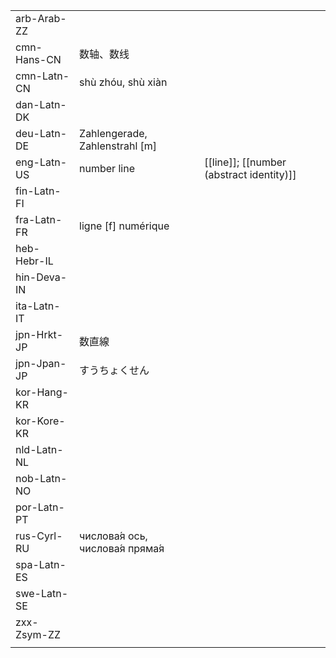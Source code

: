 | | | |
|-|-|-|
| arb-Arab-ZZ |  |  |
| cmn-Hans-CN | 数轴、数线 |  |
| cmn-Latn-CN | shù zhóu, shù xiàn |  |
| dan-Latn-DK |  |  |
| deu-Latn-DE | Zahlengerade, Zahlenstrahl [m] |  |
| eng-Latn-US | number line | [[line]]; [[number (abstract identity)]] |
| fin-Latn-FI |  |  |
| fra-Latn-FR | ligne [f] numérique |  |
| heb-Hebr-IL |  |  |
| hin-Deva-IN |  |  |
| ita-Latn-IT |  |  |
| jpn-Hrkt-JP | 数直線 |  |
| jpn-Jpan-JP | すうちょくせん |  |
| kor-Hang-KR |  |  |
| kor-Kore-KR |  |  |
| nld-Latn-NL |  |  |
| nob-Latn-NO |  |  |
| por-Latn-PT |  |  |
| rus-Cyrl-RU | числова́я ось, числова́я пряма́я |  |
| spa-Latn-ES |  |  |
| swe-Latn-SE |  |  |
| zxx-Zsym-ZZ |  |  |
|  |  |  |

